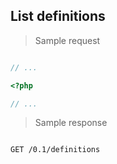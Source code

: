 ## List definitions

> Sample request

```shell

```

```javascript
// ...
```

```php
<?php

// ...
```

> Sample response

```json

```

`GET /0.1/definitions`

